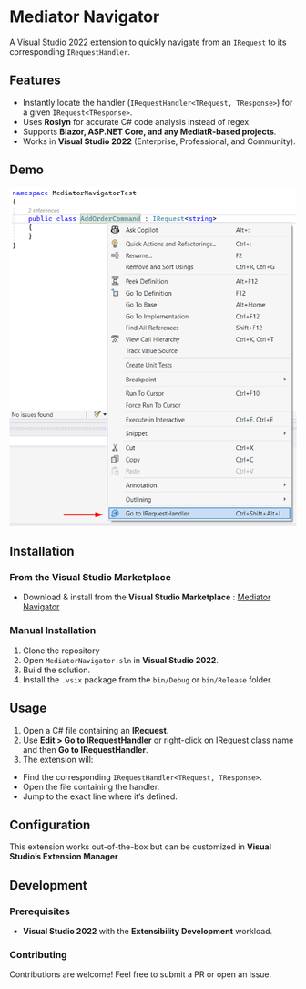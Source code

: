# Mediator Navigator
A Visual Studio 2022 extension to quickly navigate from an `IRequest` to its corresponding `IRequestHandler`.

## Features
- Instantly locate the handler (`IRequestHandler<TRequest, TResponse>`) for a given `IRequest<TResponse>`.
- Uses **Roslyn** for accurate C# code analysis instead of regex.
- Supports **Blazor, ASP.NET Core, and any MediatR-based projects**.
- Works in **Visual Studio 2022** (Enterprise, Professional, and Community).

## Demo
![Mediator Navigator Preview](https://github.com/Mehdiway/MediatorNavigator/blob/master/preview.png)

## Installation
### From the Visual Studio Marketplace
- Download & install from the **Visual Studio Marketplace** : [Mediator Navigator](https://marketplace.visualstudio.com/items?itemName=MehdiArmachi.MediatorNavigator)

### Manual Installation
1. Clone the repository
2. Open `MediatorNavigator.sln` in **Visual Studio 2022**.
3. Build the solution.
4. Install the `.vsix` package from the `bin/Debug` or `bin/Release` folder.

## Usage
1. Open a C# file containing an **IRequest**.
2. Use **Edit > Go to IRequestHandler** or right-click on IRequest class name and then **Go to IRequestHandler**.
3. The extension will:
- Find the corresponding `IRequestHandler<TRequest, TResponse>`.
- Open the file containing the handler.
- Jump to the exact line where it’s defined.

## Configuration
This extension works out-of-the-box but can be customized in **Visual Studio’s Extension Manager**.

## Development
### Prerequisites
- **Visual Studio 2022** with the **Extensibility Development** workload.

### Contributing

Contributions are welcome! Feel free to submit a PR or open an issue.
